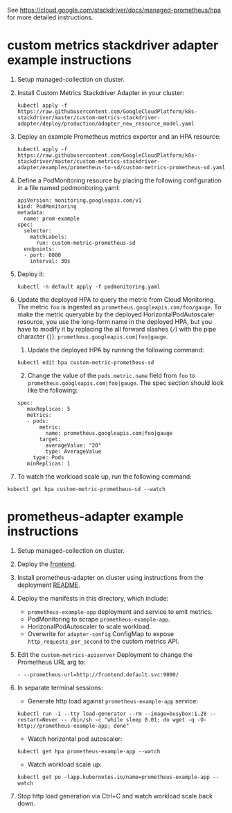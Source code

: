 See https://cloud.google.com/stackdriver/docs/managed-prometheus/hpa for more detailed instructions.

# custom metrics stackdriver adapter example instructions
1. Setup managed-collection on cluster.
1. Install Custom Metrics Stackdriver Adapter in your cluster:

    ```
    kubectl apply -f https://raw.githubusercontent.com/GoogleCloudPlatform/k8s-stackdriver/master/custom-metrics-stackdriver-adapter/deploy/production/adapter_new_resource_model.yaml
    ```
    
1. Deploy an example Prometheus metrics exporter and an HPA resource:

   ```
   kubectl apply -f https://raw.githubusercontent.com/GoogleCloudPlatform/k8s-stackdriver/master/custom-metrics-stackdriver-adapter/examples/prometheus-to-sd/custom-metrics-prometheus-sd.yaml
   ```

1. Define a PodMonitoring resource by placing the following configuration in a file named podmonitoring.yaml:

   ```
   apiVersion: monitoring.googleapis.com/v1
   kind: PodMonitoring
   metadata:
     name: prom-example
   spec:
     selector:
       matchLabels:
         run: custom-metric-prometheus-sd
     endpoints:
     - port: 8080
       interval: 30s
    ```
1. Deploy it:

   ```
   kubectl -n default apply -f podmonitoring.yaml
   ```
   
1. Update the deployed HPA to query the metric from Cloud Monitoring. The metric `foo` is ingested as `prometheus.googleapis.com/foo/gauge`. To make the metric queryable by the deployed HorizontalPodAutoscaler resource, you use the long-form name in the deployed HPA, but you have to modify it by replacing the all forward slashes (`/`) with the pipe character (`|`): `prometheus.googleapis.com|foo|gauge`.

      1. Update the deployed HPA by running the following command:

      ```
      kubectl edit hpa custom-metric-prometheus-sd
      ```
      
      2. Change the value of the `pods.metric.name` field from `foo` to `prometheus.googleapis.com|foo|gauge`. The spec section should look like the following:
      ```
      spec:
         maxReplicas: 5
         metrics:
         - pods:
             metric:
               name: prometheus.googleapis.com|foo|gauge
             target:
               averageValue: "20"
               type: AverageValue
           type: Pods
         minReplicas: 1
      ```

1. To watch the workload scale up, run the following command:

```
kubectl get hpa custom-metric-prometheus-sd --watch
```






# prometheus-adapter example instructions
1. Setup managed-collection on cluster.
1. Deploy the [frontend](../frontend.yaml).
1. Install prometheus-adapter on cluster using instructions from
   the deployment [README](https://github.com/kubernetes-sigs/prometheus-adapter/blob/9008b12a0173e2604e794c1614081b63c17e0340/deploy/README.md).
1. Deploy the manifests in this directory, which include:
    * `prometheus-example-app` deployment and service to emit metrics.
    * PodMonitoring to scrape `prometheus-example-app`.
    * HorizonalPodAutoscaler to scale workload.
    * Overwrite for `adapter-config` ConfigMap to expose `http_requests_per_second` to the custom metrics API.
1. Edit the `custom-metrics-apiserver` Deployment to change the Prometheus URL arg to:
    ```
    - --prometheus-url=http://frontend.default.svc:9090/
    ```
1. In separate terminal sessions:
    * Generate http load against `prometheus-example-app` service:
    ```
    kubectl run -i --tty load-generator --rm --image=busybox:1.28 --restart=Never -- /bin/sh -c "while sleep 0.01; do wget -q -O- http://prometheus-example-app; done"
    ```
    * Watch horizontal pod autoscaler:
    ```
    kubectl get hpa prometheus-example-app --watch
    ```
    * Watch workload scale up:
    ```
    kubectl get po -lapp.kubernetes.io/name=prometheus-example-app --watch
    ```

1. Stop http load generation via Ctrl+C and watch workload scale back down.

